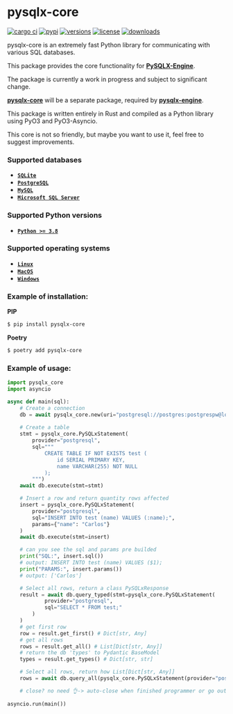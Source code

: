 # __pysqlx-core__

[![cargo ci](https://github.com/carlos-rian/pysqlx-core/workflows/ci/badge.svg?branch=main)](https://github.com/carlos-rian/pysqlx-core/actions?query=event%3Apush+branch%3Amain+workflow%3Aci)
[![pypi](https://img.shields.io/pypi/v/pysqlx-core.svg?color=%2334D058)](https://pypi.python.org/pypi/pysqlx-core)
[![versions](https://img.shields.io/pypi/pyversions/pysqlx-core.svg?color=%2334D058)](https://github.com/carlos-rian/pysqlx-core)
[![license](https://img.shields.io/github/license/carlos-rian/pysqlx-core.svg?color=%2334D058)](https://github.com/carlos-rian/pysqlx-core/blob/main/LICENSE)
[![downloads](https://static.pepy.tech/personalized-badge/pysqlx-core?period=total&units=international_system&left_color=grey&right_color=brightgreen&left_text=downloads)](https://pepy.tech/project/pysqlx-core)

pysqlx-core is an extremely fast Python library for communicating with various SQL databases.

This package provides the core functionality for [__PySQLX-Engine__](https://carlos-rian.github.io/pysqlx-engine/).

The package is currently a work in progress and subject to significant change.

[__pysqlx-core__](https://pypi.org/project/pysqlx-core/) will be a separate package, required by [__pysqlx-engine__](https://carlos-rian.github.io/pysqlx-engine/).

This package is written entirely in Rust and compiled as a Python library using PyO3 and PyO3-Asyncio.

This core is not so friendly, but maybe you want to use it, feel free to suggest improvements.

### Supported databases

* [__`SQLite`__](https://www.sqlite.org/index.html)
* [__`PostgreSQL`__](https://www.postgresql.org/)
* [__`MySQL`__](https://www.mysql.com/)
* [__`Microsoft SQL Server`__](https://www.microsoft.com/sql-server)

### Supported Python versions

* [__`Python >= 3.8`__](https://www.python.org/)

### Supported operating systems

* [__`Linux`__](https://pt.wikipedia.org/wiki/Linux)
* [__`MacOS`__](https://pt.wikipedia.org/wiki/Macos)
* [__`Windows`__](https://pt.wikipedia.org/wiki/Microsoft_Windows)


### Example of installation:

__PIP__

```bash
$ pip install pysqlx-core
```

__Poetry__

```bash
$ poetry add pysqlx-core
```

### Example of usage:

```python
import pysqlx_core
import asyncio

async def main(sql):
    # Create a connection 
    db = await pysqlx_core.new(uri="postgresql://postgres:postgrespw@localhost:49153")
    
    # Create a table
    stmt = pysqlx_core.PySQLxStatement(
        provider="postgresql", 
        sql="""
            CREATE TABLE IF NOT EXISTS test (
                id SERIAL PRIMARY KEY,
                name VARCHAR(255) NOT NULL
            );
        """)
    await db.execute(stmt=stmt)

    # Insert a row and return quantity rows affected
    insert = pysqlx_core.PySQLxStatement(
        provider="postgresql", 
        sql="INSERT INTO test (name) VALUES (:name);",
        params={"name": "Carlos"}
    )
    await db.execute(stmt=insert)

    # can you see the sql and params pre builded
    print("SQL:", insert.sql())
    # output: INSERT INTO test (name) VALUES ($1);
    print("PARAMS:", insert.params())
    # output: ['Carlos']

    # Select all rows, return a class PySQLxResponse
    result = await db.query_typed(stmt=pysqlx_core.PySQLxStatement(
            provider="postgresql", 
            sql="SELECT * FROM test;"
        )
    )
    # get first row
    row = result.get_first() # Dict[str, Any] 
    # get all rows
    rows = result.get_all() # List[Dict[str, Any]]
    # return the db 'types' to Pydantic BaseModel
    types = result.get_types() # Dict[str, str] 

    # Select all rows, return how List[Dict[str, Any]]
    rows = await db.query_all(pysqlx_core.PySQLxStatement(provider="postgresql", sql="SELECT * FROM test;"))

    # close? no need 👌-> auto-close when finished programmer or go out of context..
    
asyncio.run(main())
```

